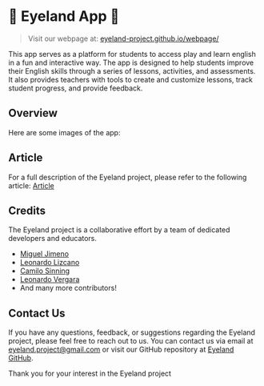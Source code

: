 # 🌳 Eyeland App 🌳

> Visit our webpage at: [eyeland-project.github.io/webpage/](https://eyeland-project.github.io/webpage/)

This app serves as a platform for students to access play and learn english in a fun and interactive way. The app is designed to help students improve their English skills through a series of lessons, activities, and assessments. It also provides teachers with tools to create and customize lessons, track student progress, and provide feedback.

## Overview

Here are some images of the app:

## Article

For a full description of the Eyeland project, please refer to the following article: [Article](https://www.researchgate.net/publication/376229910_Software_accesible_para_personas_con_discapacidad_visual_que_apoya_el_aprendizaje_del_ingles_como_segunda_lengua)

## Credits

The Eyeland project is a collaborative effort by a team of dedicated developers and educators. 

- [Miguel Jimeno](https://github.com/mikejim)
- [Leonardo Lizcano](https://github.com/LeoLizc)
- [Camilo Sinning](https://github.com/CamiloSinningUN)
- [Leonardo Vergara](https://github.com/CamiloSinningUN)
- And many more contributors!

## Contact Us

If you have any questions, feedback, or suggestions regarding the Eyeland project, please feel free to reach out to us. You can contact us via email at eyeland.project@gmail.com or visit our GitHub repository at [Eyeland GitHub](https://github.com/eyeland-project).

Thank you for your interest in the Eyeland project
